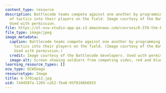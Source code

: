 ```yaml
---
content_type: resource
description: Battlecode teams compete against one another by programming a variety
  of tactics into their players on the field. Image courtesy of the Battlecode developers.
  Used with permission.
file: https://ol-ocw-studio-app-qa.s3.amazonaws.com/courses/6-370-the-battlecode-programming-competition-january-iap-2013/7a9458fa1205ca527ba893f8188b6933_6-370iap13.jpg
file_type: image/jpeg
image_metadata:
  caption: Battlecode teams compete against one another by programming a variety of
    tactics into their players on the field. (Image courtesy of the Battlecode developers.
    Used with permission.)
  credit: Image courtesy of the Battlecode developers. Used with permission.
  image-alt: Screen showing soldiers from competing sides, red and blue, fighting.
learning_resource_types: []
ocw_type: OCWImage
resourcetype: Image
title: 6-370iap13.jpg
uid: 7a9458fa-1205-ca52-7ba8-93f8188b6933
---
```

